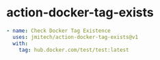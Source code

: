 # action-docker-tag-exists

```yaml
- name: Check Docker Tag Existence
  uses: jmitech/action-docker-tag-exists@v1
  with:
    tag: hub.docker.com/test/test:latest
```
